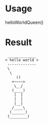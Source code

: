 # Usage
helloWorldQueen()
# Result
```
 _____________
< hello world >
 -------------
 \
  \
     ()
   <~~~~>
    \__/
   (____)
    |  |
    |  |
    |__|
   /____\
  (______)
 (________)
```
